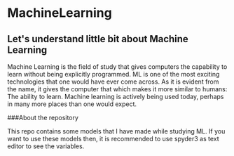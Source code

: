 # MachineLearning

## Let's understand little bit about Machine Learning

Machine Learning is the field of study that gives computers the capability to learn without being explicitly programmed. ML is one of the most exciting technologies that one would have ever come across. As it is evident from the name, it gives the computer that which makes it more similar to humans: The ability to learn. Machine learning is actively being used today, perhaps in many more places than one would expect.

###About the repository

This repo contains some models that I have made while studying ML. If you want to use these models then, it is recommended to use spyder3 as text editor to see the variables.
